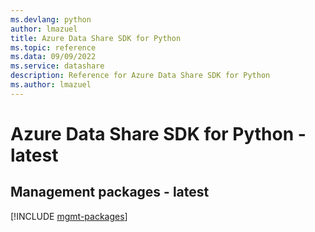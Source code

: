 ```yaml
---
ms.devlang: python
author: lmazuel
title: Azure Data Share SDK for Python
ms.topic: reference
ms.data: 09/09/2022
ms.service: datashare
description: Reference for Azure Data Share SDK for Python
ms.author: lmazuel
---
```

# Azure Data Share SDK for Python - latest

## Management packages - latest
[!INCLUDE [mgmt-packages](data-share-mgmt-index.md)]